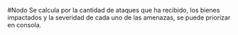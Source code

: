 #Nodo 
Se calcula por la cantidad de ataques que ha recibido, los bienes impactados y la severidad de cada uno de las amenazas, se puede priorizar en consola.